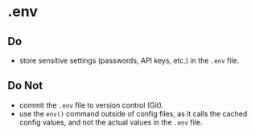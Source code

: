 # .env
## Do
- store sensitive settings (passwords, API keys, etc.) in the `.env` file.

## Do Not
- commit the `.env` file to version control (Git).
- use the `env()` command outside of config files, as it calls the cached config values, and not the actual values in the `.env` file.

